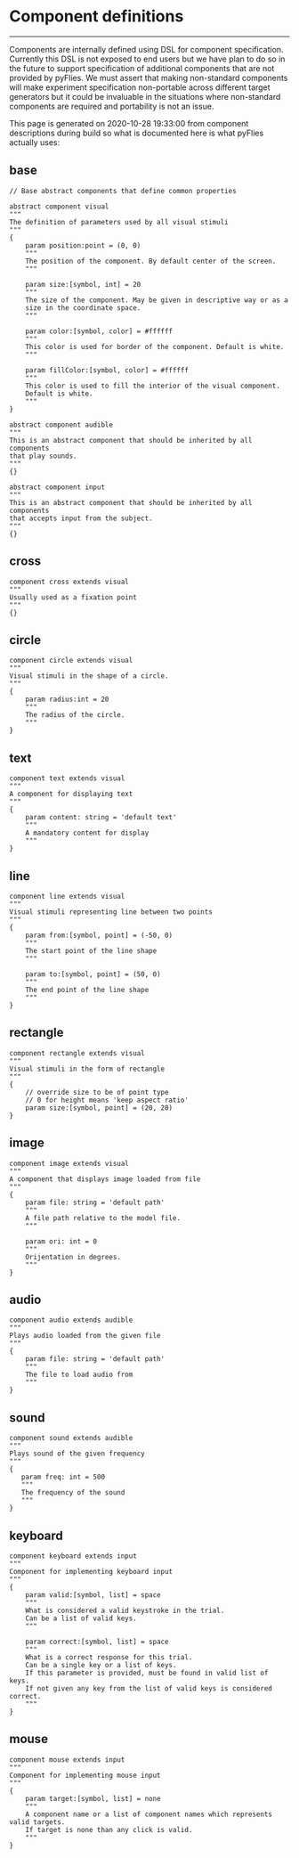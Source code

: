 # Component definitions

---

Components are internally defined using DSL for component specification.
Currently this DSL is not exposed to end users but we have plan to do so in the
future to support specification of additional components that are not provided
by pyFlies. We must assert that making non-standard components will make
experiment specification non-portable across different target generators but it
could be invaluable in the situations where non-standard components are required
and portability is not an issue.

This page is generated on 2020-10-28 19:33:00 from component descriptions during build so
what is documented here is what pyFlies actually uses:


## base

    // Base abstract components that define common properties

    abstract component visual
    """
    The definition of parameters used by all visual stimuli
    """
    {
        param position:point = (0, 0)
        """
        The position of the component. By default center of the screen.
        """

        param size:[symbol, int] = 20
        """
        The size of the component. May be given in descriptive way or as a
        size in the coordinate space.
        """

        param color:[symbol, color] = #ffffff
        """
        This color is used for border of the component. Default is white.
        """

        param fillColor:[symbol, color] = #ffffff
        """
        This color is used to fill the interior of the visual component.
        Default is white.
        """
    }

    abstract component audible
    """
    This is an abstract component that should be inherited by all components
    that play sounds.
    """
    {}

    abstract component input
    """
    This is an abstract component that should be inherited by all components
    that accepts input from the subject.
    """
    {}


## cross

    component cross extends visual
    """
    Usually used as a fixation point
    """
    {}


## circle

    component circle extends visual
    """
    Visual stimuli in the shape of a circle.
    """
    {
        param radius:int = 20
        """
        The radius of the circle.
        """
    }


## text

    component text extends visual
    """
    A component for displaying text
    """
    {
        param content: string = 'default text'
        """
        A mandatory content for display
        """
    }


## line

    component line extends visual
    """
    Visual stimuli representing line between two points
    """
    {
        param from:[symbol, point] = (-50, 0)
        """
        The start point of the line shape
        """

        param to:[symbol, point] = (50, 0)
        """
        The end point of the line shape
        """
    }


## rectangle

    component rectangle extends visual
    """
    Visual stimuli in the form of rectangle
    """
    {
        // override size to be of point type
        // 0 for height means 'keep aspect ratio'
        param size:[symbol, point] = (20, 20)
    }


## image

    component image extends visual
    """
    A component that displays image loaded from file
    """
    {
        param file: string = 'default path'
        """
        A file path relative to the model file.
        """

        param ori: int = 0
        """
        Orijentation in degrees.
        """
    }


## audio

    component audio extends audible
    """
    Plays audio loaded from the given file
    """
    {
        param file: string = 'default path'
        """
        The file to load audio from
        """
    }



## sound

    component sound extends audible
    """
    Plays sound of the given frequency
    """
    {
       param freq: int = 500 
       """
       The frequency of the sound
       """
    }


## keyboard

    component keyboard extends input
    """
    Component for implementing keyboard input
    """
    {
        param valid:[symbol, list] = space
        """
        What is considered a valid keystroke in the trial.
        Can be a list of valid keys.
        """

        param correct:[symbol, list] = space
        """
        What is a correct response for this trial.
        Can be a single key or a list of keys.
        If this parameter is provided, must be found in valid list of keys.
        If not given any key from the list of valid keys is considered correct.
        """
    }


## mouse

    component mouse extends input
    """
    Component for implementing mouse input
    """
    {
        param target:[symbol, list] = none
        """
        A component name or a list of component names which represents valid targets.
        If target is none than any click is valid.
        """
    }

